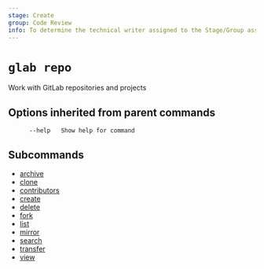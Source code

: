 ```yaml
---
stage: Create
group: Code Review
info: To determine the technical writer assigned to the Stage/Group associated with this page, see https://about.gitlab.com/handbook/product/ux/technical-writing/#assignments
---
```


<!--
This documentation is auto generated by a script.
Please do not edit this file directly, check cmd/gen-docs/docs.go.
-->

# `glab repo`

Work with GitLab repositories and projects

## Options inherited from parent commands

```plaintext
      --help   Show help for command
```

## Subcommands

- [archive](archive.md)
- [clone](clone.md)
- [contributors](contributors.md)
- [create](create.md)
- [delete](delete.md)
- [fork](fork.md)
- [list](list.md)
- [mirror](mirror.md)
- [search](search.md)
- [transfer](transfer.md)
- [view](view.md)
